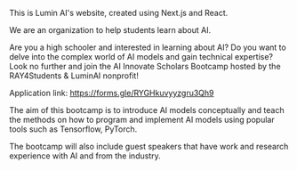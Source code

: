 This is Lumin AI's website, created using Next.js and React.

We are an organization to help students learn about AI.

Are you a high schooler and interested in learning about AI? Do you want to delve into the complex world of AI models and gain technical expertise? Look no further and join the AI Innovate Scholars Bootcamp hosted by the RAY4Students & LuminAI nonprofit! 

Application link: https://forms.gle/RYGHkuvyyzgru3Qh9 

The aim of this bootcamp is to introduce AI models conceptually and teach the methods on how to program and implement AI models using popular tools such as Tensorflow, PyTorch.

The bootcamp will also include guest speakers that have work and research experience with AI and from the industry. 

